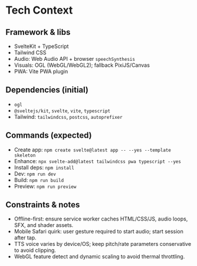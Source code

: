 # Tech Context

## Framework & libs
- SvelteKit + TypeScript
- Tailwind CSS
- Audio: Web Audio API + browser `speechSynthesis`
- Visuals: OGL (WebGL/WebGL2); fallback PixiJS/Canvas
- PWA: Vite PWA plugin

## Dependencies (initial)
- `ogl`
- `@sveltejs/kit`, `svelte`, `vite`, `typescript`
- Tailwind: `tailwindcss`, `postcss`, `autoprefixer`

## Commands (expected)
- Create app: `npm create svelte@latest app -- --yes --template skeleton`
- Enhance: `npx svelte-add@latest tailwindcss pwa typescript --yes`
- Install deps: `npm install`
- Dev: `npm run dev`
- Build: `npm run build`
- Preview: `npm run preview`

## Constraints & notes
- Offline-first: ensure service worker caches HTML/CSS/JS, audio loops, SFX, and shader assets.
- Mobile Safari quirk: user gesture required to start audio; start session after tap.
- TTS voice varies by device/OS; keep pitch/rate parameters conservative to avoid clipping.
- WebGL feature detect and dynamic scaling to avoid thermal throttling.
